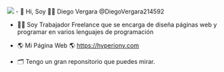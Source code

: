 <img src="https://hyperiony.com/wp-content/uploads/2023/05/Mi-Clinica-fotor-bg-remover-20230511152049.png">
- 👋 Hi, Soy 🧑‍💻 Diego Vergara  @DiegoVergara214592

- 🧑‍💻 Soy Trabajador Freelance que se encarga de diseña páginas web y programar en varios lenguajes de programación

- 🌎 Mi Página Web 🌎 https://hyperiony.com
- 🗂 Tengo un gran reponsitorio que puedes mirar.

<!---
DiegoVergara214592/DiegoVergara214592 is a ✨ special ✨ repository because its `README.md` (this file) appears on your GitHub profile.
You can click the Preview link to take a look at your changes.
--->

